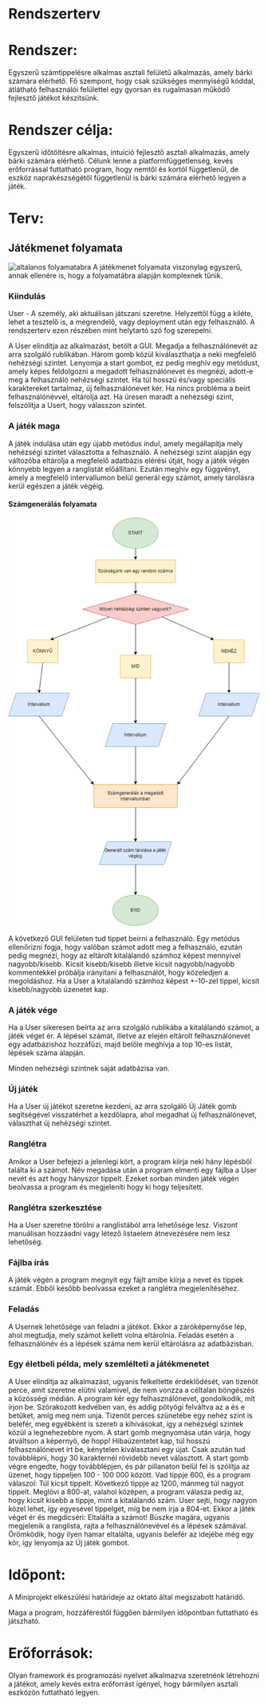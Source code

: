# Rendszerterv
# Rendszer:
Egyszerű számtippelésre alkalmas asztali felületű alkalmazás, amely bárki számára elérhető. Fő szempont, hogy csak szükséges mennyiségű kóddal, átlátható felhasználói felülettel egy gyorsan és rugalmasan működő fejlesztő játékot készítsünk. 

# Rendszer célja:
Egyszerű időtöltésre alkalmas, intuíció fejlesztő asztali alkalmazás, amely bárki számára elérhető. Célunk lenne a platformfüggetlenség, kevés erőforrással futtatható program, hogy nemtől és kortól függetlenül, de eszköz naprakészségétől függetlenül is bárki számára elérhető legyen a játék.

# Terv:
## Játékmenet folyamata
![altalanos folyamatabra](https://github.com/redfrog66/miniproject/assets/91344916/9a3afde4-30b3-482e-80eb-4d5c9b8ac404)
A játékmenet folyamata viszonylag egyszerű, annak ellenére is, hogy a folyamatábra alapján komplexnek tűnik.

### Kiindulás
User - A személy, aki aktuálisan játszani szeretne. Helyzettől függ a kiléte, lehet a tesztelő is, a megrendelő, vagy deployment után egy felhasználó. A rendszerterv ezen részében mint helytartó szó fog szerepelni.

A User elindítja az alkalmazást, betölt a GUI. Megadja a felhasználónevét az arra szolgáló rublikában.
Három gomb közül kiválaszthatja a neki megfelelő nehézségi szintet.
Lenyomja a start gombot, ez pedig meghív egy metódust, amely képes feldolgozni a megadott felhasználónevet és megnézi, adott-e meg a felhasználó nehézségi szintet. Ha túl hosszú és/vagy speciális karaktereket tartalmaz, új felhasználónevet kér. Ha nincs probléma a beírt felhasználónévvel, eltárolja azt. Ha üresen maradt a nehézségi szint, felszólítja a Usert, hogy válasszon szintet.

### A játék maga
A játék indulása után egy újabb metódus indul, amely megállapítja mely nehézségi szintet választotta a felhasználó. A nehézségi szint alapján egy változóba eltárolja a megfelelő adatbázis elérési útját, hogy a játék végén könnyebb legyen a ranglistát előállítani. Ezután meghív egy függvényt, amely a megfelelő intervallumon belül generál egy számot, amely tárolásra kerül egészen a játék végéig.

#### Számgenerálás folyamata
![szamgeneralas](randomflowchart.png)

A következő GUI felületen tud tippet beírni a felhasználó. Egy metódus ellenőrizni fogja, hogy valóban számot adott meg a felhasználó, ezután pedig megnézi, hogy az eltárolt kitalálandó számhoz képest mennyivel nagyobb/kisebb. Kicsit kisebb/kisebb illetve kicsit nagyobb/nagyobb kommentekkel próbálja irányítani a felhasználót, hogy közeledjen a megoldáshoz. Ha a User a kitalálandó számhoz képest +-10-zel tippel, kicsit kisebb/nagyobb üzenetet kap. 

### A játék vége
Ha a User sikeresen beírta az arra szolgáló rublikába a kitalálandó számot, a játék véget ér. A lépései számát, illetve az elején eltárolt felhasználónevet egy adatbázishoz hozzáfűzi, majd belőle meghívja a top 10-es listát, lépések száma alapján.

Minden nehézségi szintnek saját adatbázisa van.

### Új játék
Ha a User új játékot szeretne kezdeni, az arra szolgáló Új Játék gomb segítségével visszatérhet a kezdőlapra, ahol megadhat új felhasználónevet, választhat új nehézségi szintet.

### Ranglétra
Amikor a User befejezi a jelenlegi kört, a program kiírja neki hány lépésből találta ki a számot. Név megadása után a program elmenti egy fájlba a User nevét és azt hogy hányszor tippelt. Ezeket sorban minden játék végén beolvassa a program és megjeleníti hogy ki hogy teljesített.

### Ranglétra szerkesztése
Ha a User szeretne törölni a ranglistából arra lehetősége lesz. Viszont manuálisan hozzáadni vagy létező listaelem átnevezésére nem lesz lehetőség.

### Fájlba írás
A játék végén a program megnyit egy fájlt amibe kiírja a nevet és tippek számát. Ebből később beolvassa ezeket a ranglétra megjelenítéséhez.

### Feladás
A Usernek lehetősége van feladni a játékot. Ekkor a záróképernyőse lép, ahol megtudja, mely számot kellett volna eltárolnia. Feladás esetén a felhasználónév és a lépések száma nem kerül eltárolásra az adatbázisban.

### Egy életbeli példa, mely szemlélteti a játékmenetet
A User elindítja az alkalmazást, ugyanis felkeltette érdeklődését, van tizenöt perce, amit szeretne elütni valamivel, de nem vonzza a céltalan böngészés a közösségi médián.
A program kér egy felhasználónevet, gondolkodik, mit írjon be. Szórakozott kedvében van, és addig pötyögi felváltva az a és e betűket, amíg meg nem unja. Tizenöt perces szünetébe egy nehéz szint is belefér, meg egyébként is szereti a kihívásokat, így a nehézségi szintek közül a legnehezebbre nyom.
A start gomb megnyomása után várja, hogy átváltson a képernyő, de hopp! Hibaüzentetet kap, túl hosszú felhasználónevet írt be, kénytelen kiválasztani egy újat. Csak azután tud továbblépni, hogy 30 karakternél rövidebb nevet választott. 
A start gomb végre engedte, hogy továbblépjen, és pár pillanaton belül fel is szólítja az üzenet, hogy tippeljen 100 - 100 000 között. Vad tippje 600, és a program válaszol: Túl kicsit tippelt. Következő tippje az 1200, mánmeg túl nagyot tippelt. Meglövi a 800-at, valahol középen, a program válasza pedig az, hogy kicsit kisebb a tippje, mint a kitalálandó szám. User sejti, hogy nagyon közel lehet, így egyesével tippelget, míg be nem írja a 804-et. Ekkor a játék véget ér és megdicséri: Eltalálta a számot!
Büszke magára, ugyanis megjelenik a ranglista, rajta a felhasználónevével és a lépések számával. Örömködik, hogy ilyen hamar eltalálta, ugyanis belefér az idejébe még egy kör, így lenyomja az Új játék gombot.

# Időpont:
A Miniprojekt elkészülési határideje az oktató által megszabott határidő. 

Maga a program, hozzáféréstől függően bármilyen időpontban futtatható és játszható.

# Erőforrások:
Olyan framework és programozási nyelvet alkalmazva szeretnénk létrehozni a játékot, amely kevés extra erőforrást igényel, hogy bármilyen asztali eszközön futtatható legyen. 


